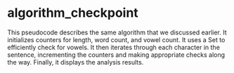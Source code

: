 # algorithm_checkpoint

This pseudocode describes the same algorithm that we discussed earlier. It initializes counters for length, word count, and vowel count. It uses a Set to efficiently check for vowels. It then iterates through each character in the sentence, incrementing the counters and making appropriate checks along the way. Finally, it displays the analysis results.
